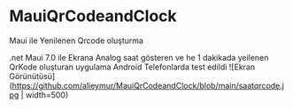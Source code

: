# MauiQrCodeandClock
Maui ile Yenilenen Qrcode oluşturma

.net Maui 7.0 ile 
Ekrana Analog saat gösteren ve he 1 dakikada yeilenen QrKode oluşturan uygulama 
Android Telefonlarda test edildi
![Ekran Görünütüsü](https://github.com/alieymur/MauiQrCodeandClock/blob/main/saatqrcode.jpg | width=500)
